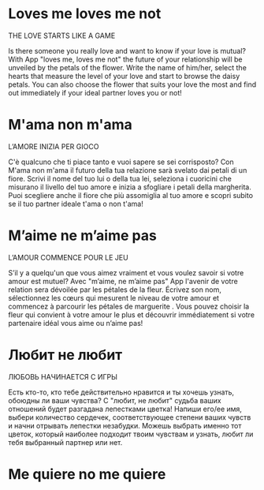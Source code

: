 Loves me loves me not
=============

THE LOVE STARTS LIKE A GAME

Is there someone you really love and want to know if your love is mutual? With App "loves me, loves me not" the future of your relationship will be unveiled by the petals of the flower. Write the name of him/her, select the hearts that measure the level of your love and start to browse the daisy petals. You can also choose the flower that suits your love the most and find out immediately if your ideal partner loves you or not!


M'ama non m'ama
=============

L’AMORE INIZIA PER GIOCO

C'è qualcuno che ti piace tanto e vuoi sapere se sei corrisposto? Con M'ama non m'ama il futuro della tua relazione sarà svelato dai petali di un fiore. Scrivi il nome del tuo lui o della tua lei, seleziona i cuoricini che misurano il livello del tuo amore e inizia a sfogliare i petali della margherita. Puoi scegliere anche il fiore che più assomiglia al tuo amore e scopri subito se il tuo partner ideale t'ama o non t'ama!


M’aime ne m’aime pas
=============

L’AMOUR COMMENCE POUR LE JEU

S’il y a quelqu'un que vous aimez vraiment et vous voulez savoir si votre amour est mutuel? Avec "m’aime, ne m’aime pas" App  l'avenir de votre relation sera dévoilée par les pétales de la fleur. Écrivez son nom, sélectionnez les cœurs qui mesurent le niveau de votre amour et commencez à parcourir les pétales de marguerite . Vous pouvez choisir la fleur qui convient à votre amour le plus et découvrir immédiatement si votre partenaire idéal vous aime ou n’aime pas!


Любит не любит
=============

ЛЮБОВЬ НАЧИНАЕТСЯ С ИГРЫ

Есть кто-то, кто тебе действительно нравится и ты хочешь узнать, обоюдны ли ваши чувства? С "любит, не любит" судьба ваших отношений будет разгадана  лепестками цветка! Напиши его/ее имя, выбери количество сердечек, соответствующее степени ваших чувств и начни отрывать лепестки незабудки. Можешь выбрать именно тот цветок, который наиболее подходит твоим чувствам и узнать, любит ли тебя выбранный партнер или нет.   


Me quiere no me quiere
=============